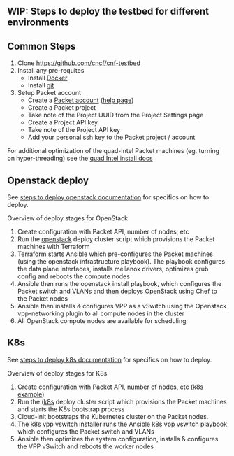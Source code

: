 WIP: Steps to deploy the testbed for different environments
---

## Common Steps

1. Clone https://github.com/cncf/cnf-testbed
2. Install any pre-requites
   - Install [Docker](https://docs.docker.com/install/)
   - Install [git](https://help.github.com/articles/set-up-git/)
3. Setup Packet account 
   - Create a [Packet account](https://www.packet.net/) ([help page](https://help.packet.net/article/13-portal#display--description))
   - Create a Packet project
   - Take note of the Project UUID from the Project Settings page
   - Create a Project API key
   - Take note of the Project API key
   - Add your personal ssh key to the Packet project / account

For additional optimization of the quad-Intel Packet machines (eg. turning on hyper-threading) see the [quad Intel install docs](docs/quad_intel_install.md)

## Openstack deploy

See [steps to deploy openstack documentation](docs/openstack_deploy.md) for specifics on how to deploy.

Overview of deploy stages for OpenStack

1. Create configuration with Packet API, number of nodes, etc
1. Run the [openstack](https://github.com/cncf/cnf-testbed/blob/38a89ad2dde59711fda8015308a1f0b19f50e946/tools/deploy_openstack_cluster.sh) deploy cluster script which provisions the Packet machines with Terraform
1. Terraform starts Ansible which pre-configures the Packet machines (using the openstack infrastructure playbook). The playbook configures the data plane interfaces, installs mellanox drivers, optimizes grub config and reboots the compute nodes
1. Ansible then runs the openstack install playbook, which configures the  Packet switch and VLANs and then deploys OpenStack using Chef to the Packet nodes
1. Ansible then installs & configures VPP as a vSwitch using the Openstack vpp-networking plugin to all compute nodes in the cluster
1. All OpenStack compute nodes are available for scheduling


## K8s

See [steps to deploy k8s documentation](docs/k8s_deploy.md) for specifics on how to deploy.


Overview of deploy stages for K8s

1. Create configuration with Packet API, number of nodes, etc ([k8s example](https://github.com/cncf/cnf-testbed/blob/master/tools/k8s_benchmark_quad_intel.env.example))
1. Run the ([k8s](https://github.com/cncf/cnf-testbed/blob/38a89ad2dde59711fda8015308a1f0b19f50e946/tools/deploy_k8s_cluster.sh) deploy cluster script which provisions the Packet machines and starts the K8s bootstrap process
1. Cloud-init bootstraps the Kubernetes cluster on the Packet nodes. 
1. The k8s vpp vswitch installer runs the Ansible k8s vpp vswitch playbook which configures the Packet switch and VLANs 
1. Ansible then optimizes the system configuration, installs & configures the VPP vSwitch and reboots the worker nodes

